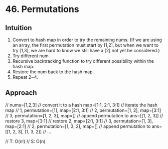 # 46. Permutations

## Intuition
1. Convert to hash map in order to try the remaining nums.
(If we are using an array, the first permutation must start by [1,2], but when we want to try [1,3], we are hard to know  we still have a [2] not yet be considered.)
2. Try different num
3. Recursive backtracking function to try different possibility within the hash map.
4. Restore the num back to the hash map.
5. Repeat 2~4.

## Approach
// nums=[1,2,3]
// convert it to a hash map=[1:1, 2:1, 3:1]
// iterate the hash map
// 1, permutation=[1], map=[2:1, 3:1]
//      2, permutation=[1, 2], map=[3:1]
//          3, permutation=[1, 2, 3], map=[]
//              append permutation to ans=[[1, 2, 3]]
//          restore 3, map=[3:1]
//      restore 2, map=[2:1, 3:1]
//      3, permutation=[1, 3], map=[2:1]
//          2, permutation=[1, 3, 2], map=[]
//              append permutation to ans=[[1, 2, 3], [1, 3, 2]]
// ...

// T: O(n!)
// S: O(n)